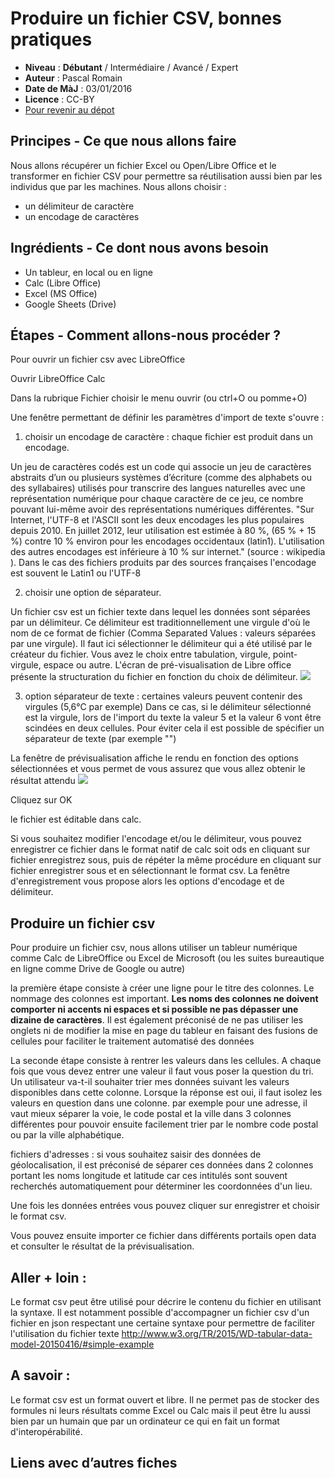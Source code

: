 # Produire un fichier CSV, bonnes pratiques


- **Niveau** : **Débutant** / Intermédiaire / Avancé / Expert
- **Auteur** : Pascal Romain
- **Date de MàJ** : 03/01/2016
- **Licence** : CC-BY
- [Pour revenir au dépot](http://datalunch.datalocale.fr)


## Principes - Ce que nous allons faire
Nous allons récupérer un fichier Excel ou Open/Libre Office et le transformer en fichier CSV pour permettre sa réutilisation aussi bien par les individus que par les machines.
Nous allons choisir :

- un délimiteur de caractère
- un encodage de caractères

## Ingrédients - Ce dont nous avons besoin

- Un tableur, en local ou en ligne
- Calc (Libre Office)
- Excel (MS Office)
- Google Sheets (Drive)

## Étapes - Comment allons-nous procéder ?

Pour ouvrir un fichier csv avec LibreOffice

Ouvrir LibreOffice Calc

Dans la rubrique Fichier choisir le menu ouvrir (ou ctrl+O ou pomme+O)

Une fenêtre permettant de définir les paramètres d'import de texte s'ouvre : 

1. choisir un encodage de caractère : chaque fichier est produit dans un encodage.

Un jeu de caractères codés est un code qui associe un jeu de caractères abstraits d’un ou plusieurs systèmes d’écriture (comme des alphabets ou des syllabaires) utilisés pour transcrire des langues naturelles avec une représentation numérique pour chaque caractère de ce jeu, ce  nombre pouvant lui-même avoir des représentations numériques différentes. "Sur Internet, l'UTF-8 et l'ASCII sont les deux encodages les plus populaires depuis 2010.  En juillet 2012, leur utilisation est estimée à 80 %, (65 % + 15 %)  contre 10 % environ pour les encodages occidentaux (latin1).  L'utilisation des autres encodages est inférieure à 10 % sur internet." (source : wikipedia ). Dans le cas des fichiers produits par des sources françaises l'encodage est souvent le Latin1 ou l'UTF-8

2. choisir une option de séparateur. 

Un fichier csv est un fichier texte dans lequel les données sont séparées par un délimiteur. Ce délimiteur est traditionnellement une virgule d'où le nom de ce format de fichier (Comma Separated Values : valeurs séparées par une virgule). Il faut ici sélectionner le délimiteur qui a été utilisé par le créateur du fichier. Vous avez le choix entre tabulation, virgule, point-virgule, espace ou autre. L'écran de pré-visualisation de Libre office présente la structuration du fichier en fonction du choix de délimiteur.
![](https://raw.githubusercontent.com/infolab-cd33/datalunch/master/img/csv/calc_sep.png)

3. option séparateur de texte : 
certaines valeurs peuvent contenir des virgules (5,6°C par exemple) Dans ce cas, si le délimiteur sélectionné est la virgule, lors de l'import du texte la valeur 5 et la valeur 6 vont être scindées en deux cellules.  Pour éviter cela il est possible de spécifier un séparateur de texte (par exemple "")

La fenêtre de prévisualisation affiche le rendu en fonction des options sélectionnées et vous permet de vous assurez que vous allez obtenir le résultat attendu
![](https://raw.githubusercontent.com/infolab-cd33/datalunch/master/img/csv/calc_sepErreur.png)

Cliquez sur OK

le fichier est éditable dans calc.

Si vous souhaitez modifier l'encodage et/ou le délimiteur, vous pouvez enregistrer ce fichier dans le format natif de calc soit ods en cliquant sur fichier enregistrez sous, puis de répéter la même procédure en cliquant sur fichier enregistrer sous et en sélectionnant le format csv. La fenêtre d'enregistrement vous propose alors les options d'encodage et de délimiteur.

## Produire un fichier csv

Pour produire un fichier csv, nous allons utiliser un tableur numérique comme Calc de LibreOffice ou Excel de Microsoft (ou les suites bureautique en ligne comme Drive de Google ou autre)

la première étape consiste à créer une ligne pour le titre des colonnes. Le nommage des colonnes est important. 
**Les noms des colonnes ne doivent comporter ni accents ni espaces et si possible ne pas dépasser une dizaine de caractères**. Il est également préconisé de ne pas utiliser les onglets ni de modifier la mise en page du tableur en faisant des fusions de cellules pour faciliter le traitement automatisé des données

La seconde étape consiste à rentrer les  valeurs dans les cellules. A chaque fois que vous devez entrer une valeur  il faut vous poser la question du tri. Un utilisateur va-t-il souhaiter  trier mes données suivant les valeurs disponibles dans cette colonne.  Lorsque la réponse est oui, il faut isolez les valeurs en question dans une colonne. par exemple pour une adresse, il vaut mieux séparer la  voie, le code postal et la ville dans 3 colonnes différentes pour  pouvoir ensuite facilement trier par le nombre code postal ou par la  ville alphabétique.

fichiers d'adresses : si vous souhaitez saisir des données de géolocalisation, il est préconisé de séparer ces données dans 2 colonnes portant les noms longitude et latitude car ces intitulés sont souvent recherchés automatiquement pour déterminer les coordonnées d'un lieu.

Une fois les données entrées vous pouvez cliquer sur enregistrer et choisir le format csv.

Vous pouvez ensuite importer ce fichier dans différents portails open data et consulter le résultat de la prévisualisation.

## Aller + loin : 
Le format csv peut être utilisé pour décrire le contenu du fichier en utilisant la syntaxe.
Il  est notamment possible d'accompagner un fichier csv d'un fichier en json respectant une certaine syntaxe pour permettre de faciliter l'utilisation du fichier texte
http://www.w3.org/TR/2015/WD-tabular-data-model-20150416/#simple-example


## A savoir : 
Le format csv est un format ouvert et libre. Il ne permet pas de stocker des formules ni leurs résultats comme Excel ou Calc mais il peut être lu aussi bien par un humain que par un ordinateur ce qui en fait un format d'interopérabilité.

## Liens avec d’autres fiches

